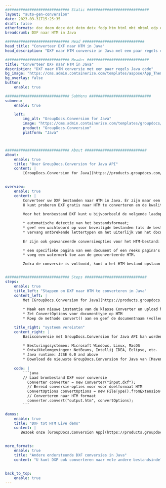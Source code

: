 ```yaml
---
############################# Static ############################
layout: "auto-gen-conversion"
date: 2023-03-31T15:25:35
draft: false
otherformats: doc docm docx dot dotm dotx fodp htm html mht mhtml odp odt otp pot potm potx pps ppsm ppsx ppt pptm pptx rtf
breadcrumb: DXF naar HTM in Java

############################# Head ############################
head_title: "Converteer DXF naar HTM in Java"
head_description: "DXF naar HTM conversie in Java met een paar regels code. Converteer meer dan 160 bestandsindelingen met de GroupDocs-documentconversie-API voor Java"

############################# Header ############################
title: "Converteer DXF naar HTM in Java"
description: "DXF naar HTM conversie met een paar regels Java code"
bg_image: "https://cms.admin.containerize.com/templates/aspose/App_Themes/V3/images/bg/header1.png"
bg_overlay: false
button:
    enable: true

############################# SubMenu ############################
submenu:
    enable: true

    left:
        img_alt: "GroupDocs.Conversion for Java"
        image: "https://cms.admin.containerize.com/templates/groupdocs/images/product-logos/90x90-noborder/groupdocs-conversion-java.png"
        product: "GroupDocs.Conversion"
        platform: "Java"



############################# About ############################
about:
    enable: true
    title: "Over GroupDocs.Conversion for Java API"
    content: |
        [GroupDocs.Conversion for Java](https://products.groupdocs.com/conversion/java/) is een geavanceerde conversie-API voor bestandsindelingen voor het converteren tussen populaire afbeeldings- en documentindelingen zoals Microsoft Office, OpenDocument, PDF, HTML, e-mail, CAD. en nog veel meer met slechts een paar regels code. De native API detecteert automatisch de formaten van de originele documenten en biedt veel opties voor het aanpassen van de geconverteerde documenten. Naast de functie om informatie uit een document te extraheren, ondersteunt het standaard ook het cachen van de conversieresultaten naar de lokale schijf. Elk type cacheopslag kan echter worden ondersteund door de juiste interfaces te implementeren - Amazon S3, Dropbox, Google Drive, Windows Azure, Reddis of andere.
    

overview:
    enable: true
    content: |
        Converteer uw DXF bestanden naar HTM in Java. Er zijn maar een paar regels Java code nodig op elk platform naar keuze, zoals Windows, Linux, macOS.
        U kunt proberen DXF gratis naar HTM te converteren en de kwaliteit van de conversieresultaten te evalueren. Naast eenvoudige scripts voor bestandsconversie, kunt u meer geavanceerde opties proberen voor het laden van het DXF-bronbestand en het opslaan van de HTM-uitvoer. 
        
        Voor het bronbestand DXF kunt u bijvoorbeeld de volgende laadopties gebruiken:

        * automatische detectie van het bestandsformaat;
        * geef een wachtwoord op voor beveiligde bestanden (als de bestandsindeling dit ondersteunt);
        * vervang ontbrekende lettertypen om het uiterlijk van het document te behouden.
        
        Er zijn ook geavanceerde conversieopties voor het HTM-bestand:

        * een specifieke pagina van een document of een reeks pagina's converteren;
        * voeg een watermerk toe aan de geconverteerde HTM.

        Zodra de conversie is voltooid, kunt u het HTM-bestand opslaan in uw lokale bestandspad of in opslag van derden, zoals FTP, Amazon S3, Google Drive, Dropbox enz. Let op - om DXF te converteren tot HTM, hoeft u geen extra software te installeren, zoals MS Office, Open Office, Adobe Acrobat Reader etc.


############################# Steps ############################
steps:
    enable: true
    title_left: "Stappen om DXF naar HTM te converteren in Java"
    content_left: |
        Met [GroupDocs.Conversion for Java](https://products.groupdocs.com/conversion/java/) kunnen ontwikkelaars het DXF-bestand eenvoudig converteren naar HTM met een paar regels code.
        
        * Maak een nieuwe instantie van de klasse Converter en upload het bestand DXF met het volledige pad
        * Zet ConvertOptions voor documenttype op HTM
        * Roep de methode convert() aan en geef de documentnaam (volledig pad) en formaat (HTM) door als parameter

    title_right: "systeem vereisten"
    content_right: |
        Basisconversie met GroupDocs.Conversion for Java API kan worden gedaan met slechts een paar regels code. Onze API's worden ondersteund op alle belangrijke platforms en besturingssystemen. Voordat u de onderstaande code uitvoert, moet u ervoor zorgen dat de volgende vereisten op uw systeem zijn geïnstalleerd.

        * Besturingssystemen: Microsoft Windows, Linux, MacOS
        * Ontwikkelomgevingen: NetBeans, Intellij IDEA, Eclipse, etc.
        * Java runtime: J2SE 6.0 and above
        * Download de nieuwste GroupDocs.Conversion for Java van [Maven](https://repository.groupdocs.com/webapp/#/artifacts/browse/tree/General/repo/com/groupdocs/groupdocs-conversion)
         
    code: |
        ```java    
        // Laad bronbestand DXF voor conversie
          Converter converter = new Converter("input.dxf");
          // Bereid conversie-opties voor voor doelformaat HTM
          ConvertOptions convertOptions = new FileType().fromExtension("htm").getConvertOptions();
          // Converteren naar HTM formaat
          converter.convert("output.htm", convertOptions);
        ```

demos:
    enable: true
    title: "DXF tot HTM Live demo"
    content: |
       Bezoek onze [GroupDocs.Conversion App](https://products.groupdocs.app/conversion/family) website en probeer DXF naar HTM conversie nu. De gratis demo heeft de volgende voordelen:
          

more_formats:
    enable: true
    title: "Andere ondersteunde DXF conversies in Java"
    content: "U kunt DXF ook converteren naar vele andere bestandsindelingen. Zie de lijst hieronder."
       
       
back_to_top:
    enable: true
---
```

